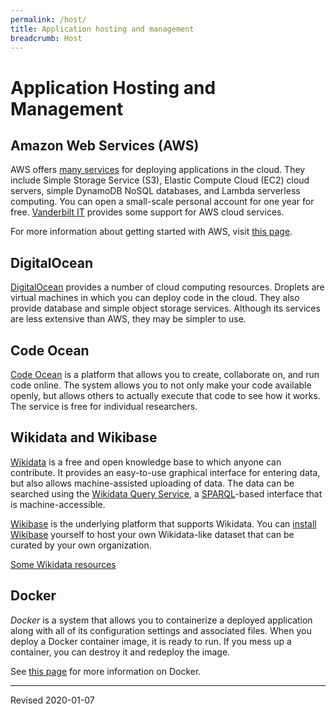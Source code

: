 ```yaml
---
permalink: /host/
title: Application hosting and management
breadcrumb: Host
---
```


# Application Hosting and Management

## Amazon Web Services (AWS)

AWS offers [many services](https://aws.amazon.com/) for deploying applications in the cloud.  They include Simple Storage Service (S3), Elastic Compute Cloud (EC2) cloud servers, simple DynamoDB NoSQL databases, and Lambda serverless computing. You can open a small-scale personal account for one year for free.  [Vanderbilt IT](https://it.vanderbilt.edu/services/catalog/) provides some support for AWS cloud services.  

For more information about getting started with AWS, visit [this page](aws/).

## DigitalOcean

[DigitalOcean](https://www.digitalocean.com/) provides a number of cloud computing resources. Droplets are virtual machines in which you can deploy code in the cloud.  They also provide database and simple object storage services.  Although its services are less extensive than AWS, they may be simpler to use.

## Code Ocean

[Code Ocean](https://codeocean.com/) is a platform that allows you to create, collaborate on, and run code online.  The system allows you to not only make your code available openly, but allows others to actually execute that code to see how it works.  The service is free for individual researchers.

## Wikidata and Wikibase

[Wikidata](https://www.wikidata.org/) is a free and open knowledge base to which anyone can contribute.  It provides an easy-to-use graphical interface for entering data, but also allows machine-assisted uploading of data.  The data can be searched using the [Wikidata Query Service](https://query.wikidata.org/), a [SPARQL](https://heardlibrary.github.io/digital-scholarship/lod/sparql/)-based interface that is machine-accessible.  

[Wikibase](https://www.mediawiki.org/wiki/Wikibase) is the underlying platform that supports Wikidata. You can [install Wikibase](https://heardlibrary.github.io/digital-scholarship/lod/install/#using-docker-compose-to-create-an-instance-of-wikibase-on-your-local-computer) yourself to host your own Wikidata-like dataset that can be curated by your own organization.

[Some Wikidata resources](wikidata/) 

## Docker

*Docker* is a system that allows you to containerize a deployed application along with all of its configuration settings and associated files.  When you deploy a Docker container image, it is ready to run.  If you mess up a container, you can destroy it and redeploy the image. 

See [this page](docker/) for more information on Docker.

----
Revised 2020-01-07

